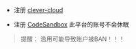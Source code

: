 

* 注册 [clever-cloud](https://www.clever-cloud.com/)



* 注册 [CodeSandbox](https://codesandbox.io/) 此平台的账号不会休眠

> 提醒： 滥用可能导致账户被BAN！！！ 




